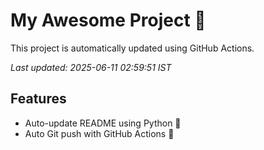 # My Awesome Project 🚀

This project is automatically updated using GitHub Actions.

_Last updated: 2025-06-11 02:59:51 IST_

## Features
- Auto-update README using Python 🐍
- Auto Git push with GitHub Actions 🤖
